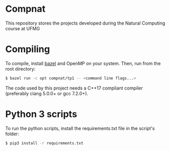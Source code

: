 # Compnat

This repository stores the projects developed during the Natural Computing
course at UFMG

# Compiling

To compile, install [bazel](https://bazel.build/) and OpenMP on your system.
Then, run from the root directory:

```bash
$ bazel run -c opt compnat/tp1 -- <command line flags...>
```

The code used by this project needs a C++17 compliant compiler (preferably
clang 5.0.0+ or gcc 7.2.0+).

# Python 3 scripts
To run the python scripts, install the requirements.txt file in the script's
folder:

```bash
$ pip3 install -r requirements.txt
```

